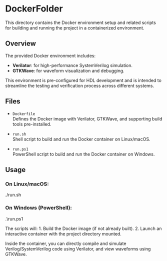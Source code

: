 # DockerFolder

This directory contains the Docker environment setup and related scripts for building and running the project in a containerized environment.

## Overview

The provided Docker environment includes:

- **Verilator**: for high-performance SystemVerilog simulation.
- **GTKWave**: for waveform visualization and debugging.

This environment is pre-configured for HDL development and is intended to streamline the testing and verification process across different systems.

## Files

- `Dockerfile`  
  Defines the Docker image with Verilator, GTKWave, and supporting build tools pre-installed.

- `run.sh`  
  Shell script to build and run the Docker container on Linux/macOS.

- `run.ps1`  
  PowerShell script to build and run the Docker container on Windows.

## Usage

### On Linux/macOS:

./run.sh

### On Windows (PowerShell):

.\run.ps1

The scripts will:
	1.	Build the Docker image (if not already built).
	2.	Launch an interactive container with the project directory mounted.

Inside the container, you can directly compile and simulate Verilog/SystemVerilog code using Verilator, and view waveforms using GTKWave.

